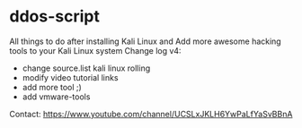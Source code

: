 # ddos-script
All  things to do after installing Kali Linux and Add more awesome hacking tools to your Kali Linux system
Change log v4:
- change source.list kali linux rolling
- modify video tutorial links
- add more tool ;)
- add vmware-tools



Contact: https://www.youtube.com/channel/UCSLxJKLH6YwPaLfYaSvBBnA

